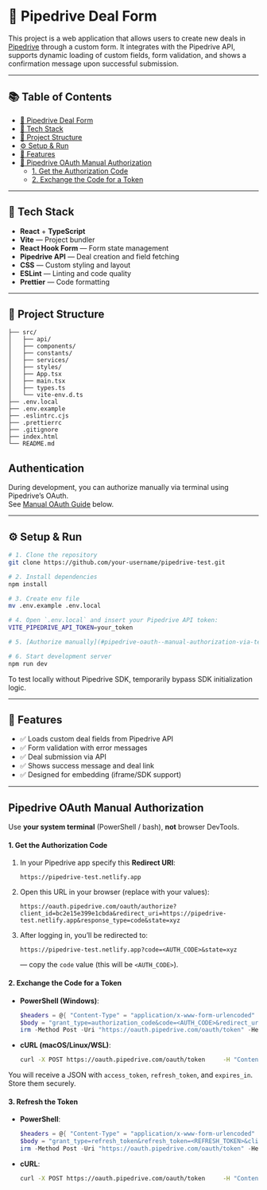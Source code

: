 # 📌 Pipedrive Deal Form

This project is a web application that allows users to create new deals in [Pipedrive](https://www.pipedrive.com/) through a custom form. It integrates with the Pipedrive API, supports dynamic loading of custom fields, form validation, and shows a confirmation message upon successful submission.

---

## 📚 Table of Contents

- [📌 Pipedrive Deal Form](#-pipedrive-deal-form)
- [🚀 Tech Stack](#-tech-stack)
- [📁 Project Structure](#-project-structure)
- [⚙️ Setup & Run](#-setup--run)
- [📝 Features](#-features)
- [🔐 Pipedrive OAuth Manual Authorization](#pipedrive-oauth-manual-authorization)
   - [1. Get the Authorization Code](#1-get-the-authorization-code)
   - [2. Exchange the Code for a Token](#2-exchange-the-code-for-a-token)
---

## 🚀 Tech Stack

- **React** + **TypeScript**
- **Vite** — Project bundler
- **React Hook Form** — Form state management
- **Pipedrive API** — Deal creation and field fetching
- **CSS** — Custom styling and layout
- **ESLint** — Linting and code quality
- **Prettier** — Code formatting

---

## 📁 Project Structure

```
├── src/
│   ├── api/
│   ├── components/
│   ├── constants/
│   ├── services/
│   ├── styles/
│   ├── App.tsx
│   ├── main.tsx
│   ├── types.ts
│   └── vite-env.d.ts
├── .env.local
├── .env.example
├── .eslintrc.cjs
├── .prettierrc
├── .gitignore
├── index.html
└── README.md
```

## Authentication

During development, you can authorize manually via terminal using Pipedrive’s OAuth.  
See [Manual OAuth Guide](#pipedrive-oauth--manual-authorization-via-terminal) below.

---

## ⚙️ Setup & Run

```bash
# 1. Clone the repository
git clone https://github.com/your-username/pipedrive-test.git

# 2. Install dependencies
npm install

# 3. Create env file
mv .env.example .env.local

# 4. Open `.env.local` and insert your Pipedrive API token:
VITE_PIPEDRIVE_API_TOKEN=your_token

# 5. [Authorize manually](#pipedrive-oauth--manual-authorization-via-terminal) or configure SDK init

# 6. Start development server
npm run dev
```

To test locally without Pipedrive SDK, temporarily bypass SDK initialization logic.

---

## 📝 Features

- ✅ Loads custom deal fields from Pipedrive API
- ✅ Form validation with error messages
- ✅ Deal submission via API
- ✅ Shows success message and deal link
- ✅ Designed for embedding (iframe/SDK support)

---

## Pipedrive OAuth Manual Authorization

Use **your system terminal** (PowerShell / bash), **not** browser DevTools.

#### 1. Get the Authorization Code

1. In your Pipedrive app specify this **Redirect URI**:
   ```
   https://pipedrive-test.netlify.app
   ```
2. Open this URL in your browser (replace with your values):
   ```
   https://oauth.pipedrive.com/oauth/authorize?client_id=bc2e15e399e1cbda&redirect_uri=https://pipedrive-test.netlify.app&response_type=code&state=xyz
   ```
3. After logging in, you’ll be redirected to:
   ```
   https://pipedrive-test.netlify.app?code=<AUTH_CODE>&state=xyz
   ```
   — copy the `code` value (this will be `<AUTH_CODE>`).

#### 2. Exchange the Code for a Token

- **PowerShell (Windows)**:
  ```powershell
  $headers = @{ "Content-Type" = "application/x-www-form-urlencoded" }
  $body = "grant_type=authorization_code&code=<AUTH_CODE>&redirect_uri=https://pipedrive-test.netlify.app&client_id=bc2e15e399e1cbda&client_secret=b2f02f6c62aff73e08dfc545c4882a542af68b37"
  irm -Method Post -Uri "https://oauth.pipedrive.com/oauth/token" -Headers $headers -Body $body
  ```

- **cURL (macOS/Linux/WSL)**:
  ```bash
  curl -X POST https://oauth.pipedrive.com/oauth/token     -H "Content-Type: application/x-www-form-urlencoded"     -d "grant_type=authorization_code"     -d "code=<AUTH_CODE>"     -d "redirect_uri=https://pipedrive-test.netlify.app"     -d "client_id=bc2e15e399e1cbda"     -d "client_secret=b2f02f6c62aff73e08dfc545c4882a542af68b37"
  ```

You will receive a JSON with `access_token`, `refresh_token`, and `expires_in`. Store them securely.

#### 3. Refresh the Token

- **PowerShell**:
  ```powershell
  $headers = @{ "Content-Type" = "application/x-www-form-urlencoded" }
  $body = "grant_type=refresh_token&refresh_token=<REFRESH_TOKEN>&client_id=bc2e15e399e1cbda&client_secret=b2f02f6c62aff73e08dfc545c4882a542af68b37"
  irm -Method Post -Uri "https://oauth.pipedrive.com/oauth/token" -Headers $headers -Body $body
  ```

- **cURL**:
  ```bash
  curl -X POST https://oauth.pipedrive.com/oauth/token     -H "Content-Type: application/x-www-form-urlencoded"     -d "grant_type=refresh_token"     -d "refresh_token=<REFRESH_TOKEN>"     -d "client_id=bc2e15e399e1cbda"     -d "client_secret=b2f02f6c62aff73e08dfc545c4882a542af68b37"
  ```
